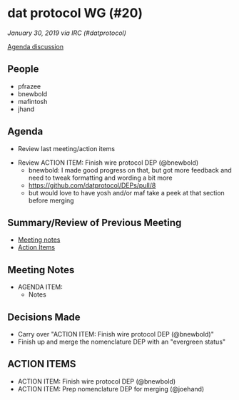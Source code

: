 # dat protocol WG (#20)

*January 30, 2019 via IRC (#datprotocol)*

[Agenda discussion](https://github.com/datprotocol/working-group/issues/40)

## People

* pfrazee
* bnewbold
* mafintosh
* jhand

## Agenda

* Review last meeting/action items
- Review ACTION ITEM: Finish wire protocol DEP (@bnewbold)
  - bnewbold: I made good progress on that, but got more feedback and need to tweak formatting and wording a bit more
  - https://github.com/datprotocol/DEPs/pull/8
  - but would love to have yosh and/or maf take a peek at that section before merging

## Summary/Review of Previous Meeting

* [Meeting notes](https://github.com/datprotocol/working-group/blob/master/meeting-notes/19-16January2019.md)
* [Action Items](https://github.com/datprotocol/working-group/issues/39)


## Meeting Notes

* AGENDA ITEM:
    * Notes

## Decisions Made

* Carry over "ACTION ITEM: Finish wire protocol DEP (@bnewbold)"
* Finish up and merge the nomenclature DEP with an "evergreen status"

## ACTION ITEMS

* ACTION ITEM: Finish wire protocol DEP (@bnewbold)
* ACTION ITEM: Prep nomenclature DEP for merging (@joehand)
